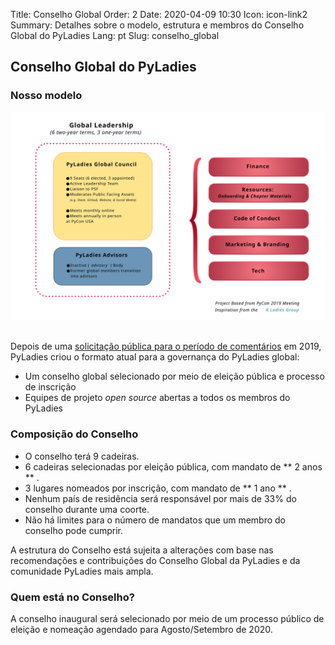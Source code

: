 Title: Conselho Global
Order: 2
Date: 2020-04-09 10:30
Icon: icon-link2
Summary: Detalhes sobre o modelo, estrutura e membros do Conselho Global do PyLadies
Lang: pt
Slug: conselho_global

## Conselho Global do PyLadies

### Nosso modelo

<div class="float-center container">
  <img src="/images/council/council-structure-II.svg"
     alt="Estrutura de governança do PyLadies" width="900px" />
</div>

<br>

Depois de uma [solicitação pública para o período de comentários](https://github.com/pyladies/global-organizing/issues/11) em 2019, PyLadies criou o formato atual para a governança do PyLadies global:

- Um conselho global selecionado por meio de eleição pública e processo de inscrição
- Equipes de projeto *open source* abertas a todos os membros do PyLadies

### Composição do Conselho

- O conselho terá 9 cadeiras.
- 6 cadeiras selecionadas por eleição pública, com mandato de ** 2 anos ** .
- 3 lugares nomeados por inscrição, com mandato de ** 1 ano ** .
- Nenhum país de residência será responsável por mais de 33% do conselho durante uma coorte.
- Não há limites para o número de mandatos que um membro do conselho pode cumprir.


A estrutura do Conselho está sujeita a alterações com base nas recomendações e contribuições do Conselho Global da PyLadies e da comunidade PyLadies mais ampla.

### Quem está no Conselho?

A conselho inaugural será selecionado por meio de um processo público de eleição e nomeação agendado para Agosto/Setembro de 2020.
